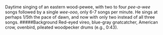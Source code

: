 Daytime singing of an eastern wood-pewee, with two to four _pee-a-wee_ songs followed by a single _wee-ooo_, only 6-7 songs per minute. He sings at perhaps 1/5th the pace of dawn, and now with only two instead of all three songs. 
#####Background
Red-eyed vireo, blue-gray gnatcatcher, American crow, ovenbird, pileated woodpecker drums (e.g., 0:43).
